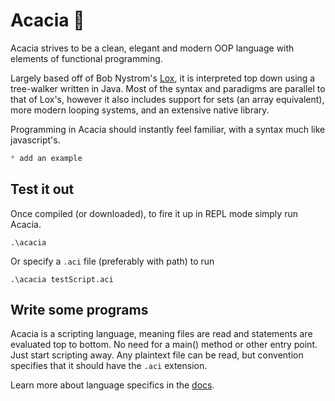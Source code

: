 # Acacia 🌱
Acacia strives to be a clean, elegant and modern OOP language with elements of functional programming.

Largely based off of Bob Nystrom's [Lox](http://craftinginterpreters.com/), it is interpreted top down using a tree-walker written in Java. Most of the syntax and paradigms are parallel to that of Lox's, however it also includes support for sets (an array equivalent), more modern looping systems, and an extensive native library.

Programming in Acacia should instantly feel familiar, with a syntax much like javascript's.
```javascript
* add an example
```

## Test it out
Once compiled (or downloaded), to fire it up in REPL mode simply run Acacia.
```
.\acacia
```

Or specify a `.aci` file (preferably with path) to run
```
.\acacia testScript.aci
```

## Write some programs
Acacia is a scripting language, meaning files are read and statements are evaluated top to bottom. No need for a main() method or other entry point. Just start scripting away. Any plaintext file can be read, but convention specifies that it should have the `.aci` extension.

Learn more about language specifics in the [docs](DOCS.md).
